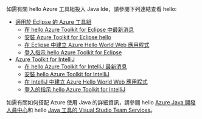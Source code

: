 如需有關 hello Azure 工具組投入 Java Ide，請參閱下列連結查看 hello:

* [適用於 Eclipse 的 Azure 工具組](/azure/azure-toolkit-for-eclipse)
  * [在 hello Azure Toolkit for Eclipse 中最新消息](/azure/azure-toolkit-for-eclipse-whats-new)
  * [安裝 Azure Toolkit for Eclipse hello](/azure/azure-toolkit-for-eclipse-installation)
  * [在 Eclipse 中建立 Azure Hello World Web 應用程式](/azure/app-service-web/app-service-web-eclipse-create-hello-world-web-app)
  * [登入指示 hello Azure Toolkit for Eclipse](/azure/azure-toolkit-for-eclipse-sign-in-instructions)
* [Azure Toolkit for IntelliJ](/azure/azure-toolkit-for-intellij)
  * [在 hello Azure Toolkit for IntelliJ 最新消息](/azure/azure-toolkit-for-intellij-whats-new)
  * [安裝 hello Azure Toolkit for IntelliJ](/azure/azure-toolkit-for-intellij-installation)
  * [在 IntelliJ 中建立 Azure Hello World Web 應用程式](/azure/app-service-web/app-service-web-intellij-create-hello-world-web-app)
  * [登入的指示 hello Azure Toolkit for IntelliJ](/azure/azure-toolkit-for-intellij-sign-in-instructions)

如需有關如何搭配 Azure 使用 Java 的詳細資訊，請參閱 hello [Azure Java 開發人員中心](https://azure.microsoft.com/develop/java/)和 hello [Java 工具的 Visual Studio Team Services](https://java.visualstudio.com/)。
